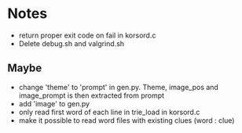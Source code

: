 # Notes
- return proper exit code on fail in korsord.c
- Delete debug.sh and valgrind.sh

## Maybe
- change 'theme' to 'prompt' in gen.py. Theme, image_pos and image_prompt is then extracted from prompt
- add 'image' to gen.py
- only read first word of each line in trie_load in korsord.c
- make it possible to read word files with existing clues (word : clue)
